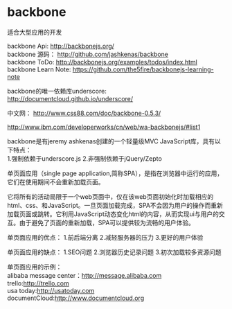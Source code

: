 # backbone
适合大型应用的开发

backbone Api: http://backbonejs.org/   
backbone 源码： http://github.com/jashkenas/backbone   
backbone ToDo:  http://backbonejs.org/examples/todos/index.html   
backbone Learn Note: https://github.com/the5fire/backbonejs-learning-note   

<script src="http://the5fireblog.b0.upaiyun.com/staticfile/jquery-1.10.2.js"></script>
<script src="http://the5fireblog.b0.upaiyun.com/staticfile/underscore.js"></script>
<script src="http://the5fireblog.b0.upaiyun.com/staticfile/backbone.js"></script>

backbone的唯一依赖库underscore:
http://documentcloud.github.io/underscore/

中文网：
http://www.css88.com/doc/backbone-0.5.3/

http://www.ibm.com/developerworks/cn/web/wa-backbonejs/#list1

backbone是有jeremy ashkenas创建的一个轻量级MVC JavaScript库，具有以下特点：    
1.强制依赖于underscore.js   2.非强制依赖于jQuery/Zepto

单页面应用（single page application,简称SPA），是指在浏览器中运行的应用，它们在使用期间不会重新加载页面。

它将所有的活动局限于一个web页面中，仅在该web页面初始化时加载相应的html、css、和JavaScript。一旦页面加载完成，SPA不会因为用户的操作而重新加载页面或跳转。它利用JavaScript动态变化html的内容，从而实现ui与用户的交互。由于避免了页面的重新加载，SPA可以提供较为流畅的用户体验。

单页面应用的优点：
1.前后端分离  2.减轻服务器的压力  3.更好的用户体验

单页面应用的缺点：
1.SEO问题  2.浏览器历史记录问题  3.初次加载较多资源问题

单页面应用的示例：   
alibaba message center：http://message.alibaba.com   
trello:http://trello.com   
usa today:http://usatoday.com   
documentCloud:http://www.documentcloud.org   

